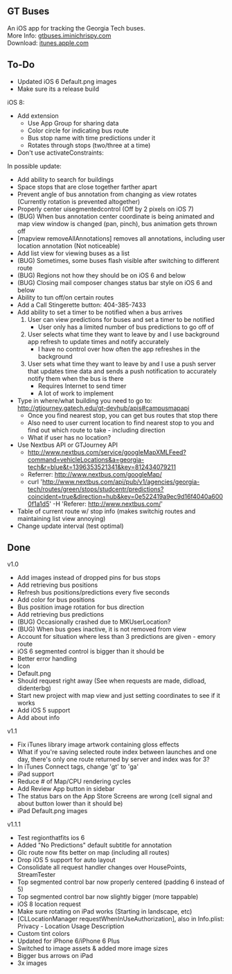 ## GT Buses

An iOS app for tracking the Georgia Tech buses.  
More Info: [gtbuses.iminichrispy.com](http://gtbuses.iminichrispy.com)  
Download: [itunes.apple.com](https://itunes.apple.com/us/app/gt-buses/id815448630?ls=1&mt=8)

## To-Do

- Updated iOS 6 Default.png images
- Make sure its a release build


iOS 8:
- Add extension
    - Use App Group for sharing data
    - Color circle for indicating bus route
    - Bus stop name with time predictions under it
    - Rotates through stops (two/three at a time)
- Don't use activateConstraints:

In possible update:
- Add ability to search for buildings  
- Space stops that are close together farther apart  
- Prevent angle of bus annotation from changing as view rotates (Currently rotation is prevented altogether)  
- Properly center uisegmentedcontrol (Off by 2 pixels on iOS 7)  
- (BUG) When bus annotation center coordinate is being animated and map view window is changed (pan, pinch), bus animation gets thrown off  
- [mapview removeAllAnnotations] removes all annotations, including user location annotation (Not noticeable)  
- Add list view for viewing buses as a list
- (BUG) Sometimes, some buses flash visible after switching to different route  
- (BUG) Regions not how they should be on iOS 6 and below  
- (BUG) Closing mail composer changes status bar style on iOS 6 and below
- Ability to tun off/on certain routes  
- Add a Call Stingerette button: 404-385-7433  
- Add ability to set a timer to be notified when a bus arrives  
    1. User can view predictions for buses and set a timer to be notified  
        - User only has a limited number of bus predictions to go off of  
    2. User selects what time they want to leave by and I use background app refresh to update times and notify accurately  
        - I have no control over how often the app refreshes in the background  
    3. User sets what time they want to leave by and I use a push server that updates time data and sends a push notification to accurately notify them when the bus is there  
        - Requires Internet to send timer  
        - A lot of work to implement  
- Type in where/what building you need to go to: http://gtjourney.gatech.edu/gt-devhub/apis#campusmapapi
    - Once you find nearest stop, you can get bus routes that stop there
    - Also need to user current location to find nearest stop to you and find out which route to take - including direction
    - What if user has no location?
- Use Nextbus API or GTJourney API
    - http://www.nextbus.com/service/googleMapXMLFeed?command=vehicleLocations&a=georgia-tech&r=blue&t=1396353521341&key=812434079211
    - Referrer: http://www.nextbus.com/googleMap/
    - curl 'http://www.nextbus.com/api/pub/v1/agencies/georgia-tech/routes/green/stops/studcentr/predictions?coincident=true&direction=hub&key=0e522419a9ec9d16f4040a6000f1a1d5' -H 'Referer: http://www.nextbus.com/'
- Table of current route w/ stop info (makes switchig routes and maintaining list view annoying)
- Change update interval (test optimal)

## Done

v1.0
- Add images instead of dropped pins for bus stops
- Add retrieving bus positions
- Refresh bus positions/predictions every five seconds
- Add color for bus positions
- Bus position image rotation for bus direction
- Add retrieving bus predictions
- (BUG) Occasionally crashed due to MKUserLocation?
- (BUG) When bus goes inactive, it is not removed from view
- Account for situation where less than 3 predictions are given - emory route
- iOS 6 segmented control is bigger than it should be
- Better error handling
- Icon
- Default.png
- Should request right away (See when requests are made, didload, didenterbg)
- Start new project with map view and just setting coordinates to see if it works
- Add iOS 5 support
- Add about info

v1.1
- Fix iTunes library image artwork containing gloss effects
- What if you're saving selected route index between launches and one day, there's only one route returned by server and index was for 3?
- In iTunes Connect tags, change 'gt' to 'ga'
- iPad support
- Reduce # of Map/CPU rendering cycles
- Add Review App button in sidebar
- The status bars on the App Store Screens are wrong (cell signal and about button lower than it should be)
- iPad Default.png images

v1.1.1
- Test regionthatfits ios 6
- Added "No Predictions" default subtitle for annotation
- Glc route now fits better on map (including all routes)
- Drop iOS 5 support for auto layout
- Consolidate all request handler changes over HousePoints, StreamTester
- Top segmented control bar now properly centered (padding 6 instead of 5)
- Top segmented control bar now slightly bigger (more tappable)
- iOS 8 location request
- Make sure rotating on iPad works (Starting in landscape, etc)
- [CLLocationManager requestWhenInUseAuthorization], also in Info.plist: Privacy - Location Usage Description
- Custom tint colors
- Updated for iPhone 6/iPhone 6 Plus
- Switched to image assets & added more image sizes
- Bigger bus arrows on iPad
- 3x images

